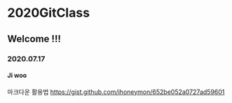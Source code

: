 # 2020GitClass
## Welcome !!!
### 2020.07.17
#### Ji woo
마크다운 활용법 https://gist.github.com/ihoneymon/652be052a0727ad59601 
